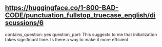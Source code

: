 ## https://huggingface.co/1-800-BAD-CODE/punctuation_fullstop_truecase_english/discussions/6

contains_question: yes
question_part: This suggests to me that initialization takes significant time. Is there a way to make it more efficient